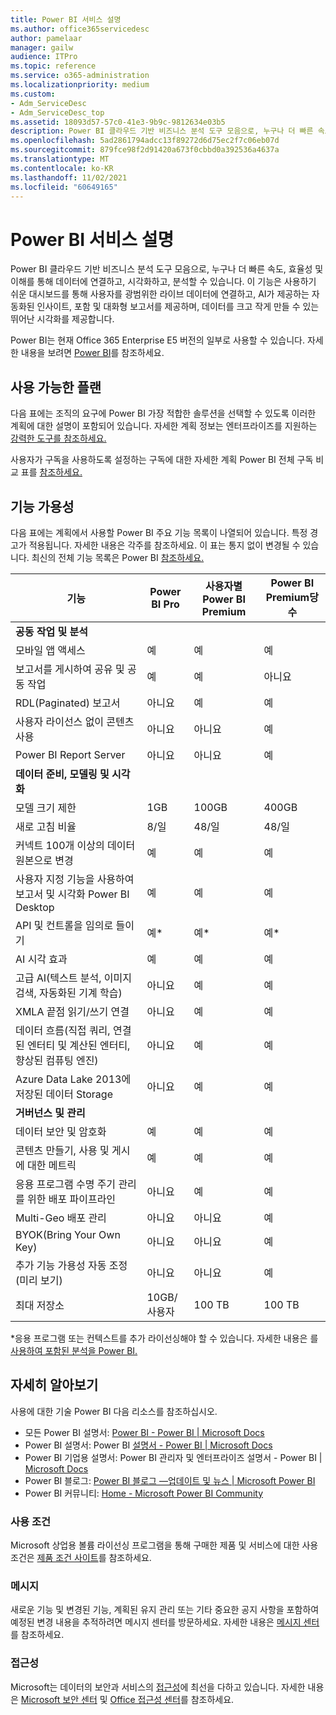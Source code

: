 ```yaml
---
title: Power BI 서비스 설명
ms.author: office365servicedesc
author: pamelaar
manager: gailw
audience: ITPro
ms.topic: reference
ms.service: o365-administration
ms.localizationpriority: medium
ms.custom:
- Adm_ServiceDesc
- Adm_ServiceDesc_top
ms.assetid: 18093d57-57c0-41e3-9b9c-9812634e03b5
description: Power BI 클라우드 기반 비즈니스 분석 도구 모음으로, 누구나 더 빠른 속도, 효율성 및 이해를 통해 데이터에 연결하고, 시각화하고, 분석할 수 있습니다. 사용자를 사용하기 쉬운 대시보드를 통해 다양한 범위의 라이브 데이터와 연결하고, 대화형 보고서를 제공하며 데이터에 생동감을 주는 뛰어난 시각화를 전달합니다.
ms.openlocfilehash: 5ad2861794adcc13f89272d6d75ec2f7c06eb07d
ms.sourcegitcommit: 879fce98f2d91420a673f0cbbd0a392536a4637a
ms.translationtype: MT
ms.contentlocale: ko-KR
ms.lasthandoff: 11/02/2021
ms.locfileid: "60649165"
---
```

# <a name="power-bi-service-description"></a>Power BI 서비스 설명

Power BI 클라우드 기반 비즈니스 분석 도구 모음으로, 누구나 더 빠른 속도, 효율성 및 이해를 통해 데이터에 연결하고, 시각화하고, 분석할 수 있습니다. 이 기능은 사용하기 쉬운 대시보드를 통해 사용자를 광범위한 라이브 데이터에 연결하고, AI가 제공하는 자동화된 인사이트, 포함 및 대화형 보고서를 제공하며, 데이터를 크고 작게 만들 수 있는 뛰어난 시각화를 제공합니다.

Power BI는 현재 Office 365 Enterprise E5 버전의 일부로 사용할 수 있습니다. 자세한 내용을 보려면 [Power BI](https://powerbi.microsoft.com)를 참조하세요.

## <a name="available-plans"></a>사용 가능한 플랜

다음 표에는 조직의 요구에 Power BI 가장 적합한 솔루션을 선택할 수 있도록 이러한 계획에 대한 설명이 포함되어 있습니다. 자세한 계획 정보는 엔터프라이즈를 지원하는 [강력한 도구를 참조하세요.](https://www.microsoft.com/microsoft-365/enterprise/compare-office-365-plans)

사용자가 구독을 사용하도록 설정하는 구독에 대한 자세한 계획 Power BI 전체 구독 비교 표를 [참조하세요.](https://www.microsoft.com/microsoft-365/compare-microsoft-365-enterprise-plans)

## <a name="feature-availability"></a>기능 가용성

다음 표에는 계획에서 사용할 Power BI 주요 기능 목록이 나열되어 있습니다. 특정 경고가 적용됩니다. 자세한 내용은 각주를 참조하세요. 이 표는 통지 없이 변경될 수 있습니다. 최신의 전체 기능 목록은 Power BI [참조하세요.](https://powerbi.microsoft.com/pricing/)

| 기능 | Power BI Pro | 사용자별 Power BI Premium | Power BI Premium당 수 |
|---------|--------------|---------------------------|-------------------------------|
| **공동 작업 및 분석** | | | |
| 모바일 앱 액세스 | 예 | 예 | 예 |
| 보고서를 게시하여 공유 및 공동 작업 | 예 | 예 | 아니요 |
| RDL(Paginated) 보고서 | 아니요 | 예 | 예 |
| 사용자 라이선스 없이 콘텐츠 사용 | 아니요 | 아니요 | 예 |
| Power BI Report Server | 아니요 | 아니요 | 예 |
| **데이터 준비, 모델링 및 시각화** | | | |
| 모델 크기 제한 | 1GB | 100GB | 400GB |
| 새로 고침 비율 | 8/일 | 48/일 | 48/일 |
| 커넥트 100개 이상의 데이터 원본으로 변경 | 예 | 예 | 예 |
| 사용자 지정 기능을 사용하여 보고서 및 시각화 Power BI Desktop | 예 | 예 | 예 |
| API 및 컨트롤을 임의로 들이기 | 예* | 예* | 예* |
| AI 시각 효과 | 예 | 예 | 예 |
| 고급 AI(텍스트 분석, 이미지 검색, 자동화된 기계 학습) | 아니요 | 예 | 예 |
| XMLA 끝점 읽기/쓰기 연결 | 아니요 | 예 | 예 |
| 데이터 흐름(직접 쿼리, 연결된 엔터티 및 계산된 엔터티, 향상된 컴퓨팅 엔진) | 아니요 | 예 | 예 |
| Azure Data Lake 2013에 저장된 데이터 Storage | 아니요 | 예 | 예 |
| **거버넌스 및 관리** | | | |
| 데이터 보안 및 암호화 | 예 | 예 | 예 |
| 콘텐츠 만들기, 사용 및 게시에 대한 메트릭 | 예 | 예 | 예 |
| 응용 프로그램 수명 주기 관리를 위한 배포 파이프라인 | 아니요 | 예 | 예 |
| Multi-Geo 배포 관리 | 아니요 | 아니요 | 예 |
| BYOK(Bring Your Own Key) | 아니요 | 아니요 | 예 |
| 추가 기능 가용성 자동 조정(미리 보기) | 아니요 | 아니요 | 예 |
| 최대 저장소 | 10GB/사용자 | 100 TB | 100 TB |

*응용 프로그램 또는 컨텍스트를 추가 라이선싱해야 할 수 있습니다. 자세한 내용은 를 [사용하여 포함된 분석을 Power BI.](/power-bi/developer/embedded/embedding)

## <a name="learn-more"></a>자세히 알아보기

사용에 대한 기술 Power BI 다음 리소스를 참조하십시오.

- 모든 Power BI 설명서: [Power BI - Power BI | Microsoft Docs](/power-bi/)
- Power BI 설명서: Power BI [설명서 - Power BI | Microsoft Docs](/power-bi/developer/)
- Power BI 기업용 설명서: Power BI 관리자 및 엔터프라이즈 설명서 - Power BI | [ Microsoft Docs](/power-bi/admin/)
- Power BI 블로그: [Power BI 블로그 —업데이트 및 뉴스 | Microsoft Power BI](https://powerbi.microsoft.com/blog/)
- Power BI 커뮤니티: [Home - Microsoft Power BI Community](https://community.powerbi.com/)

### <a name="licensing-terms"></a>사용 조건

Microsoft 상업용 볼륨 라이선싱 프로그램을 통해 구매한 제품 및 서비스에 대한 사용 조건은 [제품 조건 사이트](https://www.microsoft.com/licensing/terms/)를 참조하세요. 

### <a name="messaging"></a>메시지

새로운 기능 및 변경된 기능, 계획된 유지 관리 또는 기타 중요한 공지 사항을 포함하여 예정된 변경 내용을 추적하려면 메시지 센터를 방문하세요. 자세한 내용은 [메시지 센터](/microsoft-365/admin/manage/message-center)를 참조하세요.

### <a name="accessibility"></a>접근성

Microsoft는 데이터의 보안과 서비스의 [접근성](https://www.microsoft.com/trust-center/compliance/accessibility)에 최선을 다하고 있습니다. 자세한 내용은 [Microsoft 보안 센터](https://www.microsoft.com/trust-center) 및 [Office 접근성 센터](https://support.microsoft.com/office/office-accessibility-center-resources-for-people-with-disabilities-ecab0fcf-d143-4fe8-a2ff-6cd596bddc6d)를 참조하세요.

